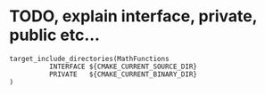 # TODO, explain interface, private, public etc...

```
target_include_directories(MathFunctions
          INTERFACE ${CMAKE_CURRENT_SOURCE_DIR}
          PRIVATE   ${CMAKE_CURRENT_BINARY_DIR}
)
```